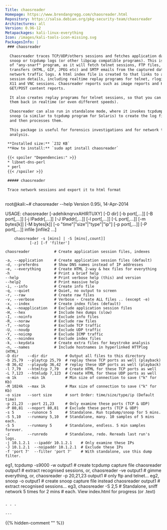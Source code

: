 ```yaml
---
Title: chaosreader
Homepage: https://www.brendangregg.com/chaosreader.html
Repository: https://salsa.debian.org/pkg-security-team/chaosreader
Architectures: all
Version: 0.96-12
Metapackages: kali-linux-everything 
Icon: /images/kali-tools-icon-missing.svg
PackagesInfo: |
 ### chaosreader
 
  Chaosreader traces TCP/UDP/others sessions and fetches application data from
  snoop or tcpdump logs (or other libpcap compatible programs). This is a type
  of "any-snarf" program, as it will fetch telnet sessions, FTP files, HTTP
  transfers (HTML, GIF, JPEG etc) and SMTP emails from the captured data inside
  network traffic logs. A html index file is created to that links to all the
  session details, including realtime replay programs for telnet, rlogin, IRC,
  X11 and VNC sessions. Chaosreader reports such as image reports and HTTP
  GET/POST content reports.
   
  It also creates replay programs for telnet sessions, so that you can play
  them back in realtime (or even different speeds).
   
  Chaosreader can also run in standalone mode, where it invokes tcpdump or
  snoop (a similar to tcpdump program for Solaris) to create the log files
  and then processes them.
   
  This package is useful for forensics investigations and for network traffic
  analysis.
 
 **Installed size:** `232 KB`  
 **How to install:** `sudo apt install chaosreader`  
 
 {{< spoiler "Dependencies:" >}}
 * libnet-dns-perl
 * perl
 {{< /spoiler >}}
 
 ##### chaosreader
 
 Trace network sessions and export it to html format
 
 ```
 root@kali:~# chaosreader --help
 Version 0.95i, 14-Apr-2014
 
 USAGE: chaosreader [-adehiknqrvxAHIRTUXY] [-D dir]
                    [-b port[,...]] [-B port[,...]]
                    [-j IPaddr[,...]] [-J IPaddr[,...]]
                    [-l port[,...]] [-L port[,...]] [-m bytes[k]]
                    [-M bytes[k]] [-o "time"|"size"|"type"|"ip"]
                    [-p port[,...]] [-P port[,...]]
                    infile [infile2 ...]
 
        chaosreader -s [mins] | -S [mins[,count]]
 	           [-z] [-f 'filter']
 
    chaosreader           # Create application session files, indexes
 
    -a, --application     # Create application session files (default)
    -d, --preferdns       # Show DNS names instead of IP addresses
    -e, --everything      # Create HTML 2-way & hex files for everything
    -h                    # Print a brief help
    --help                # Print verbose help (this) and version
    --help2               # Print massive help
    -i, --info            # Create info file
    -q, --quiet           # Quiet, no output to screen
    -r, --raw             # Create raw files
    -v, --verbose         # Verbose - Create ALL files .. (except -e)
    -x, --index           # Create index files (default)
    -A, --noapplication   # Exclude application session files
    -H, --hex             # Include hex dumps (slow)
    -I, --noinfo          # Exclude info files
    -R, --noraw           # Exclude raw files
    -T, --notcp           # Exclude TCP traffic
    -U, --noudp           # Exclude UDP traffic
    -Y, --noicmp          # Exclude ICMP traffic
    -X, --noindex         # Exclude index files
    -k, --keydata         # Create extra files for keystroke analysis
    -n, --names           # Include hostnames in hyperlinked HTTPlog (HTML)
    -D dir    --dir dir        # Output all files to this directory
    -b 25,79  --playtcp 25,79  # replay these TCP ports as well (playback)
    -B 36,42  --playudp 36,42  # replay these UDP ports as well (playback)
    -l 7,79   --htmltcp 7,79   # Create HTML for these TCP ports as well
    -L 7,123  --htmludp 7,123  # Create HTML for these UDP ports as well
    -m 1k     --min 1k         # Min size of connection to save ("k" for Kb)
    -M 1024k  --max 1k         # Max size of connection to save ("k" for Kb)
    -o size   --sort size      # sort Order: time/size/type/ip (Default time)
    -p 21,23  --port 21,23     # Only examine these ports (TCP & UDP)
    -P 80,81  --noport 80,81   # Exclude these ports (TCP & UDP)
    -s 5      --runonce 5      # Standalone. Run tcpdump/snoop for 5 mins.
    -S 5,10   --runmany 5,10   # Standalone, many. 10 samples of 5 mins each.
    -S 5      --runmany 5      # Standalone, endless. 5 min samples forever.
    -z        --runredo        # Standalone, redo. Rereads last run's logs.
    -j 10.1.2.1  --ipaddr 10.1.2.1    # Only examine these IPs
    -J 10.1.2.1  --noipaddr 10.1.2.1  # Exclude these IPs
    -f 'port 7'  --filter 'port 7'    # With standalone, use this dump filter.
 
 eg1,
      tcpdump -s9000 -w output1          # create tcpdump capture file
      chaosreader output1                # extract recognised sessions, or,
      chaosreader -ve output1            # gimme everything, or,
      chaosreader -p 20,21,23 output1    # only ftp and telnet...
 eg2,
      snoop -o output1                   # create snoop capture file instead
      chaosreader output1                # extract recognised sessions...
 eg3,
      chaosreader -S 2,5		# Standalone, sniff network 5 times for 2 mins
 				# each. View index.html for progress (or .text)
 ```
 
 - - -
 
---
```

{{% hidden-comment "<!--Do not edit anything above this line-->" %}}
